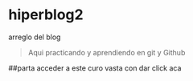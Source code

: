 # hiperblog2
arreglo del blog
>Aqui practicando y aprendiendo en git y Github

##parta acceder a este curo vasta con  dar click aca